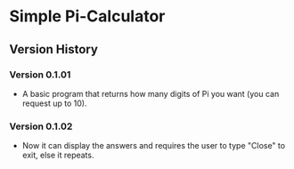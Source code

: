# Simple Pi-Calculator

## Version History

### Version 0.1.01
- A basic program that returns how many digits of Pi you want (you can request up to 10).

### Version 0.1.02
- Now it can display the answers and requires the user to type "Close" to exit, else it repeats.
